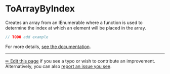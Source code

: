 # ToArrayByIndex

Creates an array from an IEnumerable<T> where a function is used to determine
the index at which an element will be placed in the array.

```c# --destination-file ../code/Program.cs --region statements --project ../code/TryMoreLinq.csproj
// TODO add example
```

For more details, [see the documentation][doc].

---

[&#x270F; Edit this page][edit] if you see a typo or wish to contribute an
improvement. Alternatively, you can also [report an issue you see][issue].


[edit]: https://github.com/morelinq/try/edit/master/to-array-by-index.md
[issue]: https://github.com/morelinq/try/issues/new?title=ToArrayByIndex
[doc]: https://morelinq.github.io/3.1/ref/api/html/Overload_MoreLinq_MoreEnumerable_ToArrayByIndex.htm
